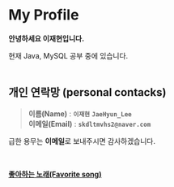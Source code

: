 My Profile
===
**안녕하세요 이재현입니다.**

현재 Java, MySQL 공부 중에 있습니다.
<br/>
<br/>
## **개인 연락망 (personal contacks)**
>**이름(Name)** : **`이재현`**  **`JaeHyun_Lee`**  
>**이메일(Email)** : **`skdltmvhs2@naver.com`**

급한 용무는 **이메일**로 보내주시면 감사하겠습니다.


<br/>

**[좋아하는 노래(Favorite song)][gdh]**

[gdh]:https://www.youtube.com/watch?v=9TSPbfbJUkQ

